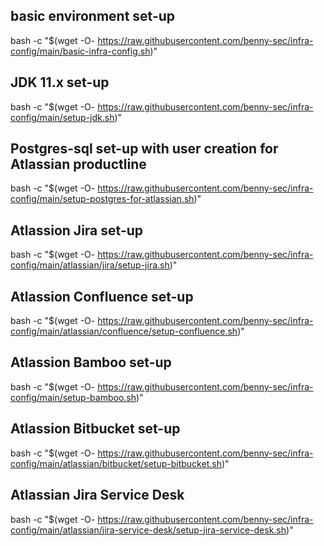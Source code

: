 ## basic environment set-up
bash -c "$(wget -O- https://raw.githubusercontent.com/benny-sec/infra-config/main/basic-infra-config.sh)"

## JDK 11.x set-up
bash -c "$(wget -O- https://raw.githubusercontent.com/benny-sec/infra-config/main/setup-jdk.sh)"

## Postgres-sql set-up with user creation for Atlassian productline
bash -c "$(wget -O- https://raw.githubusercontent.com/benny-sec/infra-config/main/setup-postgres-for-atlassian.sh)"

## Atlassion Jira set-up
bash -c "$(wget -O- https://raw.githubusercontent.com/benny-sec/infra-config/main/atlassian/jira/setup-jira.sh)"

## Atlassion Confluence set-up
bash -c "$(wget -O- https://raw.githubusercontent.com/benny-sec/infra-config/main/atlassian/confluence/setup-confluence.sh)"

## Atlassion Bamboo set-up
bash -c "$(wget -O- https://raw.githubusercontent.com/benny-sec/infra-config/main/setup-bamboo.sh)"

## Atlassion Bitbucket set-up
bash -c "$(wget -O- https://raw.githubusercontent.com/benny-sec/infra-config/main/atlassian/bitbucket/setup-bitbucket.sh)"

## Atlassian Jira Service Desk
bash -c "$(wget -O- https://raw.githubusercontent.com/benny-sec/infra-config/main/atlassian/jira-service-desk/setup-jira-service-desk.sh)"
